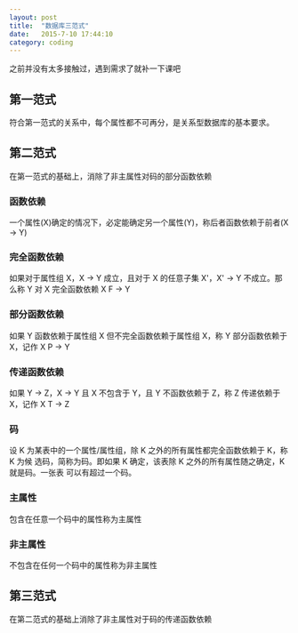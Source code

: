 ```yaml
---
layout: post
title:  "数据库三范式"
date:   2015-7-10 17:44:10
category: coding
---
```


之前并没有太多接触过，遇到需求了就补一下课吧

## 第一范式
符合第一范式的关系中，每个属性都不可再分，是关系型数据库的基本要求。

## 第二范式
在第一范式的基础上，消除了非主属性对码的部分函数依赖
### 函数依赖
一个属性(X)确定的情况下，必定能确定另一个属性(Y)，称后者函数依赖于前者(X -> Y)
### 完全函数依赖
如果对于属性组 X，X -> Y 成立，且对于 X 的任意子集 X'，X' -> Y 不成立。那么称 Y
对 X 完全函数依赖 X F -> Y
### 部分函数依赖
如果 Y 函数依赖于属性组 X 但不完全函数依赖于属性组 X，称 Y 部分函数依赖于 X，记作
X P -> Y
### 传递函数依赖
如果 Y -> Z，X -> Y 且 X 不包含于 Y，且 Y 不函数依赖于 Z，称 Z 传递依赖于 X，记作
X T -> Z
### 码
设 K 为某表中的一个属性/属性组，除 K 之外的所有属性都完全函数依赖于 K，称 K 为候
选码，简称为码。即如果 K 确定，该表除 K 之外的所有属性随之确定，K 就是码。一张表
可以有超过一个码。
### 主属性
包含在任意一个码中的属性称为主属性
### 非主属性
不包含在任何一个码中的属性称为非主属性

## 第三范式
在第二范式的基础上消除了非主属性对于码的传递函数依赖
